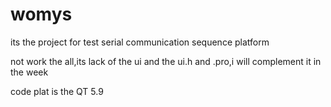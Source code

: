 # womys

 its the project for test serial communication sequence platform
 
 not work the all,its lack of the ui and the ui.h and .pro,i will  complement it in the week

 code plat is the QT 5.9
